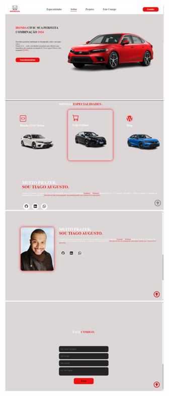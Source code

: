 ![ALT Text](Image-1.jpg)
![ALT Text](imagem-2.jpg)
![ALT Text](img/git-perfil.png)
![ALT Text](img/contato-eu.png)

